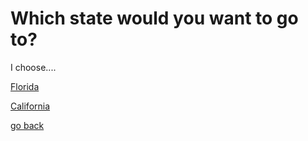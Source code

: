 # Which state would you want to go to?   

I choose....  

[Florida](Florida/florida.md)    

[California](California/california.md)

[go back](../home.md)